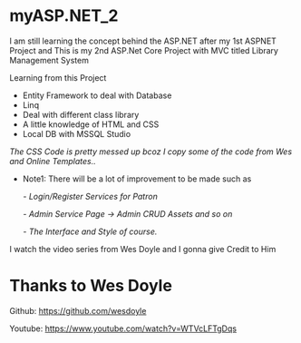# myASP.NET_2
I am still learning the concept behind the ASP.NET after my 1st ASPNET Project
and This is my 2nd ASP.Net Core Project with MVC titled Library Management System

Learning from this Project
 - Entity Framework to deal with Database
 - Linq
 - Deal with different class library
 - A little knowledge of HTML and CSS
 - Local DB with MSSQL Studio
 
 
 *The CSS Code is pretty messed up bcoz I copy some of the code from Wes and Online Templates..*
 
 * Note1: There will be a lot of improvement to be made such as
 
   *- Login/Register Services for Patron*
   
   *- Admin Service Page -> Admin CRUD Assets and so on*
   
   *- The Interface and Style of course.*


I watch the video series from Wes Doyle and I gonna give Credit to Him

# Thanks to Wes Doyle

Github: https://github.com/wesdoyle

Youtube: https://www.youtube.com/watch?v=WTVcLFTgDqs



